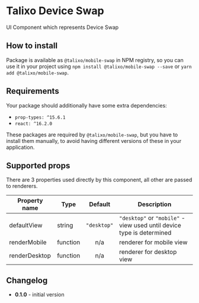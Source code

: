 # Talixo Device Swap

UI Component which represents Device Swap

## How to install

Package is available as `@talixo/mobile-swap` in NPM registry, so you can use it in your project
using `npm install @talixo/mobile-swap --save` or `yarn add @talixo/mobile-swap`.

## Requirements

Your package should additionally have some extra dependencies:

- `prop-types: ^15.6.1`
- `react: ^16.2.0`

These packages are required by `@talixo/mobile-swap`, but you have to install them manually,
to avoid having different versions of these in your application.

## Supported props

There are 3 properties used directly by this component, all other are passed to renderers.

Property name | Type      | Default     | Description                    
--------------|-----------|:-----------:|--------------------------------
defaultView   | string    | `"desktop"` | `"desktop"` or `"mobile"` - view used until device type is determined
renderMobile  | function  | n/a         | renderer for mobile view
renderDesktop | function  | n/a         | renderer for desktop view

## Changelog

- **0.1.0** - initial version
